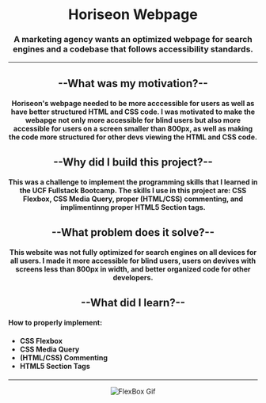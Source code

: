<h1 align="center">
    Horiseon Webpage
</h1>
<h3 align="center">
A marketing agency wants an optimized webpage for search engines and a codebase that follows accessibility standards.
</h3>

-------------------------------------------------------------------------------------------------
<h2 align="center">
    --What was my motivation?--
</h2>
<h4 align="center">
Horiseon's webpage needed to be more acccessible for users as well as have better structured HTML and CSS code. I was motivated to make the webapge not only more accessible for blind users but also more accessible for users on a screen smaller than 800px, as well as making the code more structured for other devs viewing the HTML and CSS code.
</h4>
<h2 align="center">
    --Why did I build this project?--
</h2>
<h4 align="center">
This was a challenge to implement the programming skills that I learned in the UCF Fullstack Bootcamp. The skills I use in this project are: CSS Flexbox, CSS Media Query, proper (HTML/CSS) commenting, and implimentinng proper HTML5 Section tags.
</h4>
<h2 align="center">
--What problem does it solve?--
</h2>
<h4 align="center">
This website was not fully optimized for search engines on all devices for all users. I made it more accessible for blind users, users on devives with screens less than 800px in width, and better organized code for other developers.
</h4>
<h2 align="center">
--What did I learn?--
</h2>
<h4 font-type="bold">
  How to properly implement:
</h4>
<h4>
    <ul>
        <li>CSS Flexbox</li>
        <li>CSS Media Query</li>
        <li>(HTML/CSS) Commenting</li>
        <li>HTML5 Section Tags</li>
    </ul>
</h4>

-------------------------------------------------------------------------------------------------

<p align="center">
  <img src="https://www.lambdatest.com/blog/wp-content/uploads/2021/06/ezgif.com-gif-maker-3.gif" alt="FlexBox Gif"/>
</p>
